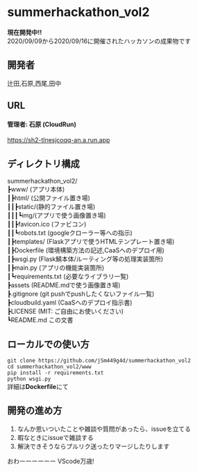 # summerhackathon_vol2
**現在開発中!!**  
2020/09/09から2020/09/16に開催されたハッカソンの成果物です

## 開発者
辻田,石原,西尾,田中

## URL
#### 管理者: 石原 (CloudRun)
https://sh2-tlnesjcoqq-an.a.run.app

## ディレクトリ構成
summerhackathon_vol2/  
┣www/ (アプリ本体)  
┃┣html/ (公開ファイル置き場)  
┃┃┣static/(静的ファイル置き場)  
┃┃┃┗img/(アプリで使う画像置き場)  
┃┃┣favicon.ico (ファビコン)  
┃┃┗robots.txt (googleクローラー等への指示)  
┃┣templates/ (Flaskアプリで使うHTMLテンプレート置き場)  
┃┣Dockerfile (環境構築方法の記述,CaaSへのデプロイ用)  
┃┣wsgi.py (Flask鯖本体/ルーティング等の処理実装箇所)  
┃┣main.py (アプリの機能実装箇所)  
┃┗requirements.txt (必要なライブラリ一覧)  
┣assets (README.mdで使う画像置き場)  
┣.gitignore (git pushでpushしたくないファイル一覧)  
┣cloudbuild.yaml (CaaSへのデプロイ指示書)  
┣LICENSE (MIT: ご自由にお使いください)  
┗README.md この文書  


## ローカルでの使い方
`git clone https://github.com/jSm449g4d/summerhackathon_vol2`  
`cd summerhackathon_vol2/www`  
`pip install -r requirements.txt`  
`python wsgi.py`  
詳細は**Dockerfile**にて

## 開発の進め方
1. なんか思いついたことや雑談や質問があったら、issueを立てる  
2. 暇なときにissueで雑談する  
3. 解決できそうならプルリク送ったりマージしたりします  

おわーーーーーー
VScode万歳!